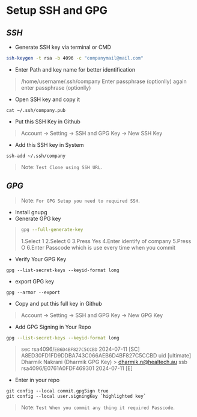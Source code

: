 # Setup SSH and GPG

## _SSH_

- Generate SSH key via terminal or CMD
```sh
ssh-keygen -t rsa -b 4096 -c "companymail@mail.com"
```
- Enter Path and key name for better identification
>   /home/username/.ssh/company
>   Enter passphrase (optionlly)
>   again enter passphrase (optionlly)
-  Open SSH key and copy it
```
cat ~/.ssh/company.pub
```
-  Put this SSH Key in Github
>   Account -> Setting -> SSH and GPG Key -> New SSH Key
-  Add this SSH key in System
```
ssh-add ~/.ssh/company
```

> Note: `Test Clone using SSH URL`.


## _GPG_
> Note: `For GPG Setup you need to required SSH`.

- Install gnupg
- Generate GPG key
> ```sh
> gpg --full-generate-key
> ```
> 1.Select 1
> 2.Select 0
> 3.Press Yes
> 4.Enter identify of company
> 5.Press O
> 6.Enter Passcode which is use every time when you commit

-   Verify Your GPG Key
```
gpg --list-secret-keys --keyid-format long
```
-  export GPG key
```
gpg --armor --export
```
- Copy and put this full key in Github
>   Account -> Setting -> SSH and GPG Key -> New GPG Key
- Add GPG Signing in Your Repo
```sh
gpg --list-secret-keys --keyid-format long
```
> sec   rsa4096/`EB6D4BF827C5CCBD` 2024-07-11 [SC]
>      A8ED30FD1FD9DDBA743C066AEB6D4BF827C5CCBD
> uid                 [ultimate] Dharmik Nakrani (Dharmik GPG Key) > <dharmik.n@healtech.au>
> ssb   rsa4096/E0761A0FDF469301 2024-07-11 [E]
- Enter in your repo
```
git config --local commit.gpgSign true
git config --local user.signingKey `highlighted key`
```

> Note: `Test When you commit any thing it required Passcode`.
